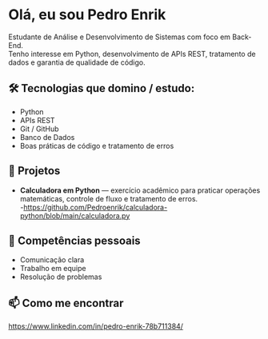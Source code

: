 # Olá, eu sou Pedro Enrik

Estudante de Análise e Desenvolvimento de Sistemas com foco em Back-End.  
Tenho interesse em Python, desenvolvimento de APIs REST, tratamento de dados e garantia de qualidade de código.

## 🛠 Tecnologias que domino / estudo:
- Python  
- APIs REST  
- Git / GitHub  
- Banco de Dados  
- Boas práticas de código e tratamento de erros

## 🧪 Projetos
- **Calculadora em Python** — exercício acadêmico para praticar operações matemáticas, controle de fluxo e tratamento de erros.  
-https://github.com/Pedroenrik/calculadora-python/blob/main/calculadora.py
## 💬 Competências pessoais
- Comunicação clara  
- Trabalho em equipe  
- Resolução de problemas  

## 📫 Como me encontrar  
https://www.linkedin.com/in/pedro-enrik-78b711384/
